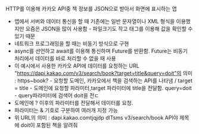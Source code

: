 HTTP를 이용해 카카오 API중 책 정보를 JSON으로 받아서 화면에 표시하는 앱

* 앱에서 서버와 데이터 통신을 할 때 기존에는 일반 문자열이나 XML 형식을 이용했지만 요즘은 JSON을 많이 사용함 - 파일크기도 작고 태그를 이용해 값을 확인할 수 있기 때문
* 네트워크 프로그래밍을 할 때는 비동기 방식으로 구현
* async를 선언하고 await를 이용해 통신하며 Future를 반환함. Future는 비동기 처리에서 데이터를 바로 처리할 수 없을 때 사용
* 이 예시에서 사용한 카카오 API에 데이터를 요청하는 URL "https://dapi.kakao.com/v3/search/book?target=title&query=doit"의 의미 : https~book? - 요청할 도메인, 카카오에서 책을 검색하는 API를 나타냄 / target = title - 도메인에 요청할 파라미터,target 파라미터에 title을 전달함. query=doit - query파라미터에 검색어 doit을 전ㄷ
* 도메인에 ? 이후의 파라미터를 전달해서 데이터를 요청. 
* 파라미터는 & 기호로 구분하여 여러개 지정 가능
* 위 URL의 의미 : dapi.kakao.comtjqjdp dlTsms v3/search/book API야 제목에 doit이 포함된 책을 알려줘
